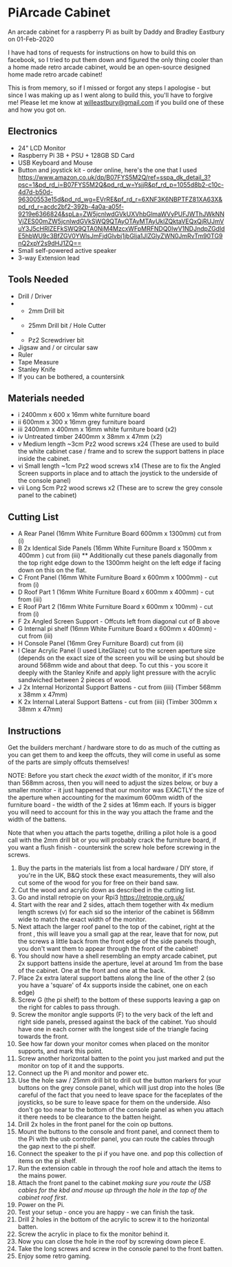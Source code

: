 # PiArcade Cabinet
An arcade cabinet for a raspberry Pi as built by Daddy and Bradley Eastbury on 01-Feb-2020

I have had tons of requests for instructions on how to build this on facebook, so I tried to put them down and figured the only thing cooler than a home made retro arcade cabinet, would be an open-source designed home made retro arcade cabinet!

This is from memory, so if I missed or forgot any steps I apologise - but since I was making up as I went along to build this, you'll have to forgive me! Please let me know at willeastbury@gmail.com if you build one of these and how you got on.

## Electronics
- 24" LCD Monitor
- Raspberry Pi 3B + PSU + 128GB SD Card 
- USB Keyboard and Mouse
- Button and joystick kit - order online, here's the one that I used https://www.amazon.co.uk/dp/B07FYS5M2Q/ref=sspa_dk_detail_3?psc=1&pd_rd_i=B07FYS5M2Q&pd_rd_w=YsjjR&pf_rd_p=1055d8b2-c10c-4d7d-b50d-96300553e15d&pd_rd_wg=EVrRE&pf_rd_r=6XNF3K6NBPTFZ81XA63X&pd_rd_r=acdc2bf2-392b-4a0a-a05f-9219e6366824&spLa=ZW5jcnlwdGVkUXVhbGlmaWVyPUFJWThJWkNNVjZES00mZW5jcnlwdGVkSWQ9QTAyOTAyMTAyUklZQktaVEQxQjRUJmVuY3J5cHRlZEFkSWQ9QTA0NjM4MzcxWFpMRFNDQ0IwV1NDJndpZGdldE5hbWU9c3BfZGV0YWlsJmFjdGlvbj1jbGlja1JlZGlyZWN0JmRvTm90TG9nQ2xpY2s9dHJ1ZQ==
- Small self-powered active speaker
- 3-way Extension lead

## Tools Needed
- Drill / Driver
- + 2mm Drill bit
- + 25mm Drill bit / Hole Cutter
- + Pz2 Screwdriver bit
- Jigsaw and / or circular saw
- Ruler 
- Tape Measure
- Stanley Knife
- If you can be bothered, a countersink

## Materials needed
- i 2400mm x 600 x 16mm white furniture board
- ii 600mm x 300 x 16mm grey furniture board 
- iii 2400mm x 400mm x 16mm white furniture board (x2)
- iv Untreated timber 2400mm x 38mm x 47mm  (x2)
- v Medium length ~3cm Pz2 wood screws x24 (These are used to build the white cabinet case / frame and to screw the support battens in place inside the cabinet.
- vi Small length ~1cm Pz2 wood screws x14 (These are to fix the Angled Screen supports in place and to attach the joystick to the underside of the console panel)
- vii Long 5cm Pz2 wood screws x2 (These are to screw the grey console panel to the cabinet)

## Cutting List 
- A Rear Panel (16mm White Furniture Board 600mm x 1300mm) cut from (i)
- B 2x Identical Side Panels (16mm White Furniture Board x 1500mm x 400mm ) cut from (iii) ** Additionally cut these panels diagonally from the top right edge down to the 1300mm height on the left edge if facing down on this on the flat.
- C Front Panel (16mm White Furniture Board x 600mm x 1000mm) - cut from (i)
- D Roof Part 1 (16mm White Furniture Board x 600mm x 400mm) - cut from (iii)
- E Roof Part 2 (16mm White Furniture Board x 600mm x 100mm) - cut from (i)
- F 2x Angled Screen Support - Offcuts left from diagonal cut of B above
- G Internal pi shelf (16mm White Furniture Board x 600mm x 400mm) - cut from (iii)
- H Console Panel (16mm Grey Furniture Board) cut from (ii)
- I Clear Acrylic Panel (I used LiteGlaze) cut to the screen aperture size (depends on the exact size of the screen you will be using but should be around 568mm wide and about that deep. To cut this - you score it deeply with the Stanley Knife and apply light pressure with the acrylic sandwiched between 2 pieces of wood.
- J 2x Internal Horizontal Support Battens - cut from (iiii) (Timber 568mm x 38mm x 47mm)
- K 2x Internal Lateral Support Battens - cut from (iiii) (Timber 300mm x 38mm x 47mm)

## Instructions
Get the builders merchant / hardware store to do as much of the cutting as you can get them to and keep the offcuts, they will come in useful as some of the parts are simply offcuts themselves! 

NOTE: Before you start check the *exact* width of the monitor, if it's more than 568mm across, then you will need to adjust the sizes below, or buy a smaller monitor - it just happened that our monitor  was EXACTLY the size of the aperture when accounting for the maximum 600mm width of the furniture board - the width of the 2 sides at 16mm each. If yours is bigger you will need to account for  this in the way you attach the frame and the width of the battens.

Note that when you attach the parts togethe, drilling a pilot hole is a good call with the 2mm drill bit or you will probably crack the furniture board, if you want a flush finish - countersink the screw hole before screwing in the screws.

1. Buy the parts in the materials list from a local hardware / DIY store, if you're in the UK, B&Q stock these exact measurements, they will also cut some of the wood for you for free on their band saw.
2. Cut the wood and acrylic down as described in the cutting list.
3. Go and install retropie on your Rpi3 https://retropie.org.uk/
4. Start with the rear and 2 sides, attach them together with 4x medium length screws (v) for each sid so the interior of the cabinet is 568mm wide to match the exact width of the monitor.
5. Next attach the larger roof panel to the top of the cabinet, right at the front , this will leave you a small gap at the rear, leave that for now, put the screws a little back from the front edge of the side panels though, you don't want them to appear through the front of the cabinet! 
6. You should now have a shell resembling an empty arcade cabinet, put 2x support battens inside the aperture, level at around 1m from the base of the cabinet. One at the front and one at the back.
7. Place 2x extra lateral support battens along the line of the other 2 (so you have a 'square' of 4x supports inside the cabinet, one on each edge)
8. Screw G (the pi shelf) to the bottom of these supports leaving a gap on the right for cables to pass through.
9. Screw the monitor angle supports (F) to the very back of the left and right side panels, pressed against the back of the cabinet. Yuo should have one in each corner with the longest side of the triangle facing towards the front.
10. See how far down your monitor comes when placed on the monitor supports, and mark this point. 
11. Screw another horizontal batten to the point you just marked and put the monitor on top of it and the supports.
12. Connect up the Pi and monitor and power etc. 
13. Use the hole saw / 25mm drill bit to drill out the button markers for your buttons on the grey console panel, which will just drop into the holes (Be careful of the fact that you need to leave space for the faceplates of the joysticks, so  be sure to leave space for them on the underside. Also don't  go too near to the bottom of the console panel as when you attach it there needs to be clearance to the batten height. 
14. Drill 2x holes in the front panel for the coin op buttons. 
15. Mount the buttons to the console and front panel, and connect them to the Pi with the usb controller panel, you can route the cables through the gap next to the pi shelf.
16. Connect the speaker to the pi if you have one. and pop this collection of items on the pi shelf.
17. Run the extension cable in through the roof hole and attach the items to the mains power.
18. Attach the front panel to the cabinet *making sure you route the USB cables for the kbd and mouse up through the hole in the top of the cabinet roof first*.
19. Power on the Pi.
20. Test your setup - once you are happy - we can finish the task.
21. Drill 2 holes in the bottom of the acrylic to screw it to the horizontal batten.
22. Screw the acrylic in place to fix the monitor behind it.
23. Now you can close the hole in the roof by screwing down piece E.
24. Take the long screws and screw in the console panel to the front batten.
25. Enjoy some retro gaming.



